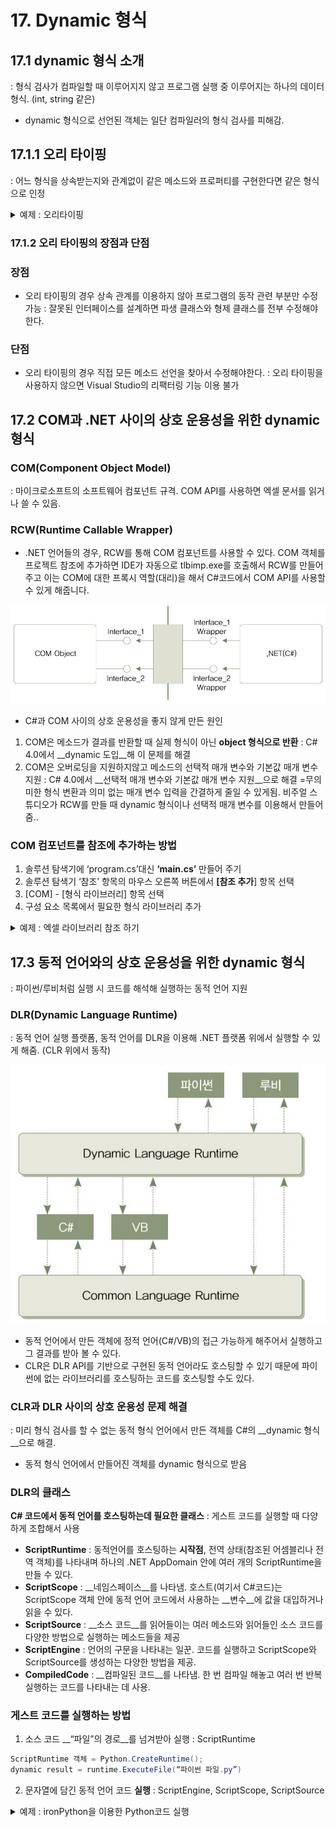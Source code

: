 # 17. Dynamic 형식

## 17.1 dynamic 형식 소개
: 형식 검사가 컴파일할 때 이루어지지 않고 프로그램 실행 중 이루어지는 하나의 데이터 형식. (int, string 같은)
- dynamic 형식으로 선언된 객체는 일단 컴파일러의 형식 검사를 피해감.

## 17.1.1 오리 타이핑
: 어느 형식을 상속받는지와 관계없이 같은 메소드와 프로퍼티를 구현한다면 같은 형식으로 인정

<details>
<summary> 예제 : 오리타이핑 </summary>
<div>

```C#
using System;

namespace DuckTyping
{
    class Duck
    {
        public void Walk()
        { Console.WriteLine( this.GetType() + ".Walk"); }

        public void Swim()
        { Console.WriteLine( this.GetType() + ".Swim"); }

        public void Quack()
        { Console.WriteLine( this.GetType() + ".Quack"); }
    }

    class Mallard : Duck
    { }

    class Robot
    {
        public void Walk()
        { Console.WriteLine("Robot.Walk"); }

        public void Swim()
        { Console.WriteLine("Robot.Swim"); }

        public void Quack()
        { Console.WriteLine("Robot.Quack"); }
    }

    class MainApp
    {
        static void Main(string[] args)
        {
            dynamic[] arr = new dynamic[] {new Duck(), new Mallard(), new Robot() };

            foreach (dynamic duck in arr)
            {
                Console.WriteLine(duck.GetType());
                duck.Walk();
                duck.Swim();
                duck.Quack();

                Console.WriteLine();
            }
        }
    }
}
```

</div></details>

### 17.1.2 오리 타이핑의 장점과 단점
### 장점 
- 오리 타이핑의 경우 상속 관계를 이용하지 않아 프로그램의 동작 관련 부분만 수정 가능 
: 잘못된 인터페이스를 설계하면 파생 클래스와 형제 클래스를 전부 수정해야 한다.

### 단점
- 오리 타이핑의 경우 직접 모든 메소드 선언을 찾아서 수정해야한다. 
: 오리 타이핑을 사용하지 않으면 Visual Studio의 리팩터링 기능 이용 불가

## 17.2 COM과 .NET 사이의 상호 운용성을 위한 dynamic 형식
### COM(Component Object Model)
: 마이크로소프트의 소프트웨어 컴포넌트 규격. COM API를 사용하면 엑셀 문서를 읽거나 쓸 수 있음.

### RCW(Runtime Callable Wrapper)
- .NET 언어들의 경우, RCW를 통해 COM 컴포넌트를 사용할 수 있다. COM 객체를 프로젝트 참조에 추가하면 IDE가 자동으로 tlbimp.exe를 호출해서 RCW를 만들어주고 이는 COM에 대한 프록시 역할(대리)을 해서 C#코드에서 COM API를 사용할 수 있게 해줍니다. 

![그림3](./OOP/pic/CH_17_YH1.jpg)
 

- C#과 COM 사이의 상호 운용성을 좋지 않게 만든 원인
1. COM은 메소드가 결과를 반환할 때 실제 형식이 아닌 __object 형식으로 반환__
: C# 4.0에서 __dynamic 도입__해 이 문제를 해결
2. COM은 오버로딩을 지원하지않고 메소드의 선택적 매개 변수와 기본값 매개 변수 지원
: C# 4.0에서 __선택적 매개 변수와 기본값 매개 변수 지원__으로 해결
=무의미한 형식 변환과 의미 없는 매개 변수 입력을 간결하게 줄일 수 있게됨. 비주얼 스튜디오가 RCW를 만들 때 dynamic 형식이나 선택적 매개 변수를 이용해서 만들어줌..

### COM 컴포넌트를 참조에 추가하는 방법
1. 솔루션 탐색기에 ‘program.cs’대신 __‘main.cs’__ 만들어 주기
2. 솔루션 탐색기 ‘참조’ 항목의 마우스 오른쪽 버튼에서 __[참조 추가__] 항목 선택
3. [COM] - [형식 라이브러리] 항목 선택
4. 구성 요소 목록에서 필요한 형식 라이브러리 추가

<details>
<summary> 예제 : 엑셀 라이브러리 참조 하기 </summary>
<div markdown=”1”>

“Microsoft Excel 16.0 Object Library” 형식 라이브러리에 추가 후 ‘main.cs’에 코드 작성

```C#
using System;
using System.Collections.Generic;
using System.Linq;
using System.Text;
using Excel = Microsoft.Office.Interop.Excel;

namespace COMInterop
{
    class MainApp
    {
        public static void OldWay(string[,] data, string savePath)
        {
            Excel.Application excelApp = new Excel.Application();
            
            excelApp.Workbooks.Add(Type.Missing);

            Excel.Worksheet workSheet = (Excel.Worksheet)excelApp.ActiveSheet;
            
            for (int i = 0; i < data.GetLength(0); i++)
            {
                ((Excel.Range)workSheet.Cells[i + 1, 1]).Value2 = data[i, 0];
                ((Excel.Range)workSheet.Cells[i + 1, 2]).Value2 = data[i, 1];
            }

            workSheet.SaveAs(savePath + "\\shpark-book-old.xlsx",
                Type.Missing,
                Type.Missing,
                Type.Missing,
                Type.Missing,
                Type.Missing,
                Type.Missing,
                Type.Missing,
                Type.Missing);

            excelApp.Quit();
        }

        public static void NewWay(string[,] data, string savePath)
        {
            Excel.Application excelApp = new Excel.Application();

            excelApp.Workbooks.Add();

            Excel._Worksheet workSheet = excelApp.ActiveSheet;

            for (int i = 0; i < data.GetLength(0); i++)
            {
                workSheet.Cells[i + 1, 1] = data[i, 0];
                workSheet.Cells[i + 1, 2] = data[i, 1];
            }

            workSheet.SaveAs(savePath + "\\shpark-book-dynamic.xlsx");
            excelApp.Quit();
        }

        static void Main(string[] args)
        {
            string savePath = System.IO.Directory.GetCurrentDirectory();
            string[,] array = new string[,] 
            { 
                { "뇌를 자극하는 알고리즘", "2009" }, 
                { "뇌를 자극하는 C# 4.0",   "2011" },
                { "뇌를 자극하는 C# 5.0",   "2013" },
                { "뇌를 자극하는 파이썬 3", "2016" },
                { "이것이 C#이다",          "2018" }
            };

            Console.WriteLine("Creating Excel document in old way...");
            OldWay(array, savePath);

            Console.WriteLine("Creating Excel document in new way...");
            NewWay(array, savePath);
        }
    }
}
```


</div></details>

## 17.3 동적 언어와의 상호 운용성을 위한 dynamic 형식
: 파이썬/루비처럼 실행 시 코드를 해석해 실행하는 동적 언어 지원

### DLR(Dynamic Language Runtime) 
: 동적 언어 실행 플랫폼, 동적 언어를 DLR을 이용해 .NET 플랫폼 위에서 실행할 수 있게 해줌. (CLR 위에서 동작)

![DLR의 실행](./OOP/pic/CH_17_YH2.jpg)
 

- 동적 언어에서 만든 객체에 정적 언어(C#/VB)의 접근 가능하게 해주어서 실행하고 그 결과를 받아 볼 수 있다. 
- CLR은 DLR API를 기반으로 구현된 동적 언어라도 호스팅할 수 있기 때문에 파이썬에 없는 라이브러리를 호스팅하는 코드를 호스팅할 수도 있다.

### CLR과 DLR 사이의 상호 운용성 문제 해결
: 미리 형식 검사를 할 수 없는 동적 형식 언어에서 만든 객체를 C#의 __dynamic 형식__으로 해결.
- 동적 형식 언어에서 만들어진 객체를 dynamic 형식으로 받음

### DLR의 클래스
__C# 코드에서 동적 언어를 호스팅하는데 필요한 클래스__ 
: 게스트 코드를 실행할 때 다양하게 조합해서 사용
- __ScriptRuntime__ : 동적언어를 호스팅하는 __시작점__, 전역 상태(참조된 어셈블리나 전역 객체)를 나타내며 하나의 .NET AppDomain 안에 여러 개의 ScriptRuntime을 만들 수 있다.
- __ScriptScope__ : __네임스페이스__를 나타냄. 호스트(여기서 C#코드)는 ScriptScope 객체 안에 동적 언어 코드에서 사용하는 __변수__에 값을 대입하거나 읽을 수 있다.
- __ScriptSource__ : __소스 코드__를 읽어들이는 여러 메소드와 읽어들인 소스 코드를 다양한 방법으로 실행하는 메소드들을 제공
- __ScriptEngine__ : 언어의 구문을 나타내는 일꾼. 코드를 실행하고 ScriptScope와 ScriptSource를 생성하는 다양한 방법을 제공.
- __CompiledCode__ : __컴파일된 코드__를 나타냄. 한 번 컴파일 해놓고 여러 번 반복 실행하는 코드를 나타내는 데 사용.

### 게스트 코드를 실행하는 방법
1. 소스 코드 __“파일”의 경로__를 넘겨받아 실행 : ScriptRuntime 

```C#
ScriptRuntime 객체 = Python.CreateRuntime();
dynamic result = runtime.ExecuteFile(“파이썬 파일.py”)
```
2. 문자열에 담긴 동적 언어 코드 __실행__ : ScriptEngine, ScriptScope, ScriptSource

<details>
<summary> 예제 : ironPython을 이용한 Python코드 실행</summary>
<div markdown=”1”>

```C#
using System;
using System.Collections.Generic;
using System.Linq;
using System.Text;

using Microsoft.Scripting;
using Microsoft.Scripting.Hosting;
using IronPython.Hosting;

namespace WithPython
{
    class MainApp
    {
        static void Main(string[] args)
        {
            ScriptEngine engine = Python.CreateEngine();
            //ScriptEngine
            //     Represents a language in Hosting API. Hosting API counterpart for Microsoft.Scripting.Hosting.ScriptEngine.LanguageContext.
            //Python.CreateEngine()
            //     Creates a new ScriptRuntime and returns the ScriptEngine for IronPython. 
            //     If the ScriptRuntime is required it can be acquired from the Runtime property on the engine.

            ScriptScope scope = engine.CreateScope(); //scope : 범위
            //     A ScriptScope is a unit of execution for code. It consists of a global Scope
            //     which all code executes in. Hosting API counterpart for Microsoft.Scripting.Hosting.ScriptScope.Scope.

            scope.SetVariable("n", "박상현");
            scope.SetVariable("p", "010-123-4566");
            
            ScriptSource source = engine.CreateScriptSourceFromString(
                //파이썬 코드 이 안에 작성.
                @"
class NameCard :
    name = ''
    phone = ''

    def __init__(self, name, phone) : 
        self.name = name 
        self.phone = phone

    def printNameCard(self) : 
        print self.name + ', ' + self.phone

NameCard(n, p)
");
            dynamic result = source.Execute(scope);// 파이썬 코드 실행하는 excute 메소드에 ScriptScope(코드 실행 단위) 담아
            result.printNameCard();// 위 코드에서 호출

            Console.WriteLine("{0}, {1}", result.name, result.phone);//변수에 접근
        }
    }
}
```

</div></details>
